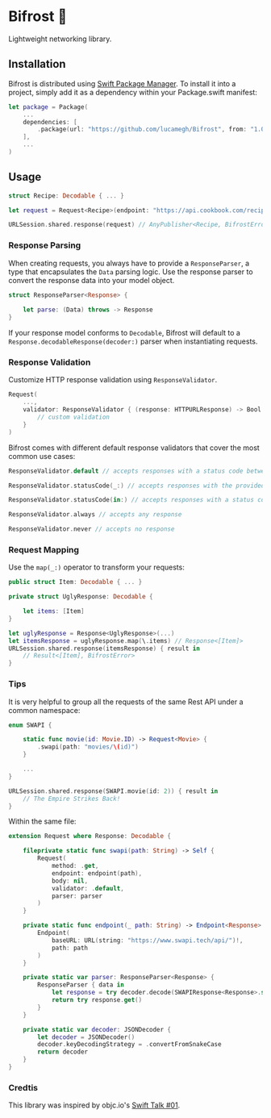 # Bifrost 🌈

Lightweight networking library.

## Installation

Bifrost is distributed using [Swift Package Manager](https://swift.org/package-manager). To install it into a project, simply add it as a dependency within your Package.swift manifest:
```swift
let package = Package(
    ...
    dependencies: [
        .package(url: "https://github.com/lucamegh/Bifrost", from: "1.0.0")
    ],
    ...
)
```

## Usage

```swift
struct Recipe: Decodable { ... }

let request = Request<Recipe>(endpoint: "https://api.cookbook.com/recipe/42")

URLSession.shared.response(request) // AnyPublisher<Recipe, BifrostError>
```

### Response Parsing

When creating requests, you always have to provide a `ResponseParser`, a type that encapsulates the `Data` parsing logic. Use the response parser to convert the response data into your model object.

```swift
struct ResponseParser<Response> {
    
    let parse: (Data) throws -> Response
}
```

If your response model conforms to `Decodable`, Bifrost will default to a `Response.decodableResponse(decoder:)` parser when instantiating requests.

### Response Validation

Customize HTTP response validation using `ResponseValidator`. 

```swift
Request(
    ...,
    validator: ResponseValidator { (response: HTTPURLResponse) -> Bool in
        // custom validation
    }
)
```

Bifrost comes with different default response validators that cover the most common use cases:

```swift
ResponseValidator.default // accepts responses with a status code between 200 and 299

ResponseValidator.statusCode(_:) // accepts responses with the provided status code

ResponseValidator.statusCode(in:) // accepts responses with a status code in the provided range

ResponseValidator.always // accepts any response

ResponseValidator.never // accepts no response
```

### Request Mapping

Use the `map(_:)` operator to transform your requests:

```swift
public struct Item: Decodable { ... }

private struct UglyResponse: Decodable {

    let items: [Item]
}

let uglyResponse = Response<UglyResponse>(...)
let itemsResponse = uglyResponse.map(\.items) // Response<[Item]>
URLSession.shared.response(itemsResponse) { result in
    // Result<[Item], BifrostError>
}
```

### Tips

It is very helpful to group all the requests of the same Rest API under a common namespace:

```swift
enum SWAPI {

    static func movie(id: Movie.ID) -> Request<Movie> {
        .swapi(path: "movies/\(id)")
    }

    ...
}

URLSession.shared.response(SWAPI.movie(id: 2)) { result in
    // The Empire Strikes Back!
}
```

Within the same file:

```swift
extension Request where Response: Decodable {

    fileprivate static func swapi(path: String) -> Self {
        Request(
            method: .get,
            endpoint: endpoint(path),
            body: nil,
            validator: .default,
            parser: parser
        )
    }

    private static func endpoint(_ path: String) -> Endpoint<Response> {
        Endpoint(
            baseURL: URL(string: "https://www.swapi.tech/api/")!,
            path: path
        )
    }

    private static var parser: ResponseParser<Response> {
        ResponseParser { data in            
            let response = try decoder.decode(SWAPIResponse<Response>.self, from: data)
            return try response.get()
        }
    }

    private static var decoder: JSONDecoder {
        let decoder = JSONDecoder()
        decoder.keyDecodingStrategy = .convertFromSnakeCase
        return decoder
    }
}
```

### Credtis

This library was inspired by objc.io's [Swift Talk #01](https://talk.objc.io/episodes/S01E1-tiny-networking-library).
